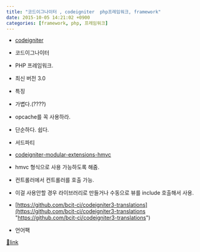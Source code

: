 ```yaml
---
title: "코드이그나이터 , codeigniter  php프레임워크, framework"
date: 2015-10-05 14:21:02 +0900
categories: [framework, php, 프레임워크]
---
```


- [codeigniter](http://www.codeigniter.com/ "codeigniter")
- 코드이그나이터
- PHP 프레임워크.
- 최신 버전 3.0
- 특징
- 가볍다.(????)
- opcache를 꼭 사용하라.

- 단순하다. 쉽다. 


- 서드파티
- [codeigniter-modular-extensions-hmvc](https://github.com/Bigwebmaster/codeigniter-modular-extensions-hmvc/tree/master/third_party/MX "codeigniter-modular-extensions-hmvc")
- hmvc 형식으로 사용 가능하도록 해줌.
- 컨트롤러에서 컨트롤러를 호출 가능.
- 이걸 사용안할 경우 라이브러리로 만들거나 수동으로 뷰를 include 호출해서 사용.

- [https://github.com/bcit-ci/codeigniter3-translations](https://github.com/bcit-ci/codeigniter3-translations "https://github.com/bcit-ci/codeigniter3-translations")
- 언어팩






[🔗link](http://www.mins01.com/mh/tech/read/972)